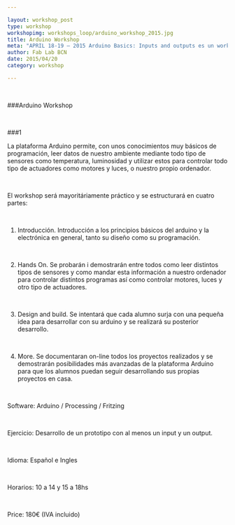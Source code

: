 ```yaml
---

layout: workshop_post
type: workshop
workshopimg: workshops_loop/arduino_workshop_2015.jpg
title: Arduino Workshop
meta: "APRIL 18-19 – 2015 Arduino Basics: Inputs and outputs es un workshop dirigido a todas aquellas personas con y sin experiencia previa que quieran introducirse al mundo de la interacción física a través de la plataforma Arduino."
author: Fab Lab BCN
date: 2015/04/20
category: workshop

---
```


<br>

###Arduino Workshop

<br>

###1

La plataforma Arduino permite, con unos conocimientos muy básicos de programación, leer datos de nuestro ambiente mediante todo tipo de sensores como temperatura, luminosidad y utilizar estos para controlar todo tipo de actuadores como motores y luces, o nuestro propio ordenador.

<br>

El workshop será mayoritáriamente práctico y se estructurará en cuatro partes:

<br>

1. Introducción. Introducción a los principios básicos del arduino y la electrónica en general, tanto su diseño como su programación.

<br>

2.  Hands On. Se probarán i demostrarán entre todos como leer distintos tipos de sensores y como mandar esta información a nuestro ordenador para controlar distintos programas así como controlar motores, luces y otro tipo de actuadores.

<br>

3. Design and build. Se intentará que cada alumno surja con una pequeña idea para desarrollar con su arduino y se realizará su posterior desarrollo.

<br>

4. More. Se documentaran on-line todos los proyectos realizados y se demostrarán posibilidades más avanzadas de la plataforma Arduino para que los alumnos puedan seguir desarrollando sus propias proyectos en casa.

<br>

Software: Arduino / Processing / Fritzing

<br>

Ejercicio: Desarrollo de un prototipo con al menos un input y un output.

<br>

Idioma: Español e Ingles

<br>

Horarios: 10 a 14 y 15 a 18hs

<br>

Price: 180€ (IVA incluido)

